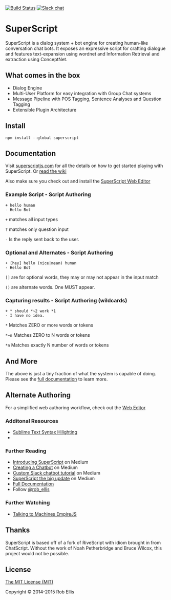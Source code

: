 [![Build Status](https://travis-ci.org/silentrob/superscript.svg?branch=master)](https://travis-ci.org/silentrob/superscript)
[![Slack chat](https://superscript-slackin.herokuapp.com/badge.svg)](https://superscript-slackin.herokuapp.com/)
# SuperScript

SuperScript is a dialog system + bot engine for creating human-like conversation chat bots. It exposes an expressive script for crafting dialogue and features text-expansion using wordnet and Information Retrieval and extraction using ConceptNet. 

## What comes in the box

* Dialog Engine
* Multi-User Platform for easy integration with Group Chat systems
* Message Pipeline with POS Tagging, Sentence Analyses and Question Tagging
* Extensible Plugin Architecture

## Install

    npm install --global superscript

## Documentation 

Visit [superscriptjs.com](http://superscriptjs.com) for all the details on how to get started playing with SuperScript. Or [read the wiki](https://github.com/silentrob/superscript/wiki)

Also make sure you check out and install the [SuperScript Web Editor](https://github.com/silentrob/superscript-editor)


### Example Script - Script Authoring

    + hello human
    - Hello Bot

`+` matches all input types

`?` matches only question input

`-` Is the reply sent back to the user.

    
### Optional and Alternates - Script Authoring
    
    + [hey] hello (nice|mean) human
    - Hello Bot

`[]` are for optional words, they may or may not appear in the input match

`()` are alternate words. One MUST appear.

### Capturing results - Script Authoring (wildcards)

    + * should *~2 work *1
    - I have no idea.

`*` Matches ZERO or more words or tokens

`*~n` Matches ZERO to N words or tokens

`*n` Matches exactly N number of words or tokens


## And More

The above is just a tiny fraction of what the system is capable of doing. Please see the [full documentation](http://superscriptjs.com) to learn more.

## Alternate Authoring 

For a simplified web authoring workflow, check out the [Web Editor](https://github.com/silentrob/superscript-editor)

### Additonal Resources

* [Sublime Text Syntax Hilighting](https://github.com/mariusursache/superscript-sublimetext)
* 
### Further Reading

* [Introducing SuperScript](https://medium.com/@rob_ellis/superscript-ce40e9720bef) on Medium
* [Creating a Chatbot](https://medium.com/@rob_ellis/creating-a-chat-bot-42861e6a2acd) on Medium
* [Custom Slack chatbot tutorial](https://medium.com/@rob_ellis/slack-superscript-rise-of-the-bots-bba8506a043c) on Medium
* [SuperScript the big update](https://medium.com/@rob_ellis/superscript-the-big-update-3fa8099ab89a) on Medium
* [Full Documentation](http://superscriptjs.com/documentation/scripting)
* Follow [@rob_ellis](https://twitter.com/rob_ellis)

### Further Watching

* [Talking to Machines EmpireJS](https://www.youtube.com/watch?v=uKqO6HCKSBg)

## Thanks

SuperScript is based off of a fork of RiveScript with idiom brought in from ChatScript. Without the work of Noah Petherbridge and Bruce Wilcox, this project would not be possible. 

## License

[The MIT License (MIT)](LICENSE.md)

Copyright © 2014-2015 Rob Ellis
